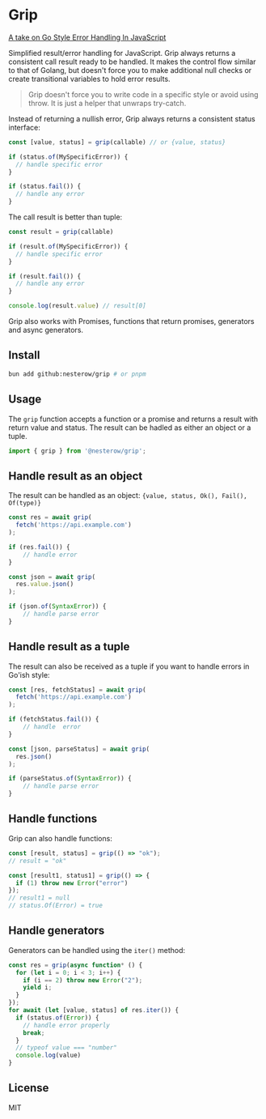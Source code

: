 # Grip


[A take on Go Style Error Handling In JavaScript](https://dev.to/nesterow/a-take-on-go-style-error-handling-in-javascript-577)

Simplified result/error handling for JavaScript.
Grip always returns a consistent call result ready to be handled.
It makes the control flow similar to that of Golang, but doesn't force you to make additional null checks or create transitional variables to hold error results.

> Grip doesn't force you to write code in a specific style or avoid using throw. It is just a helper that unwraps try-catch. 


Instead of returning a nullish error, Grip always returns a consistent status interface:

```javascript
const [value, status] = grip(callable) // or {value, status}

if (status.of(MySpecificError)) {
  // handle specific error
}

if (status.fail()) {
  // handle any error
}
```

The call result is better than tuple:

```javascript
const result = grip(callable)

if (result.of(MySpecificError)) {
  // handle specific error
}

if (result.fail()) {
  // handle any error
}

console.log(result.value) // result[0]
```

Grip also works with Promises, functions that return promises, generators and async generators.

## Install

```bash
bun add github:nesterow/grip # or pnpm
```

## Usage

The `grip` function accepts a function or a promise and returns a result with return value and status.
The result can be hadled as either an object or a tuple.

```javascript
import { grip } from '@nesterow/grip';
```

## Handle result as an object

The result can be handled as an object: `{value, status, Ok(), Fail(), Of(type)}`

```javascript
const res = await grip(
  fetch('https://api.example.com')
);

if (res.fail()) {
    // handle error
}

const json = await grip(
  res.value.json()
);

if (json.of(SyntaxError)) {
    // handle parse error
}

```

## Handle result as a tuple

The result can also be received as a tuple if you want to handle errors in Go'ish style:

```javascript
const [res, fetchStatus] = await grip(
  fetch('https://api.example.com')
);

if (fetchStatus.fail()) {
    // handle  error
}

const [json, parseStatus] = await grip(
  res.json()
);

if (parseStatus.of(SyntaxError)) {
    // handle parse error
}
```

## Handle functions

Grip can also handle functions:

```javascript
const [result, status] = grip(() => "ok");
// result = "ok"

const [result1, status1] = grip(() => {
  if (1) throw new Error("error")
});
// result1 = null
// status.Of(Error) = true
```

## Handle generators

Generators can be handled using the `iter()` method:

```javascript
const res = grip(async function* () {
  for (let i = 0; i < 3; i++) {
    if (i == 2) throw new Error("2");
    yield i;
  }
});
for await (let [value, status] of res.iter()) {
  if (status.of(Error)) {
    // handle error properly
    break;
  }
  // typeof value === "number"
  console.log(value)
}
```

## License

MIT
